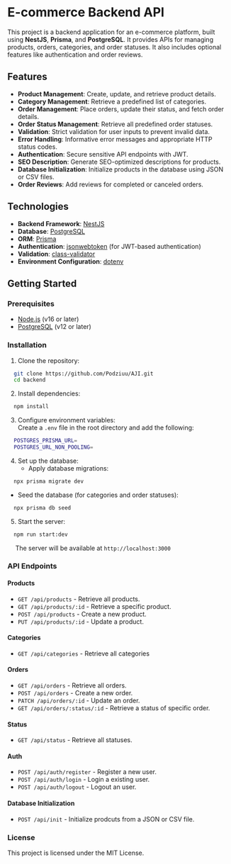 # E-commerce Backend API

This project is a backend application for an e-commerce platform, built using **NestJS**, **Prisma**, and **PostgreSQL**. It provides APIs for managing products, orders, categories, and order statuses. It also includes optional features like authentication and order reviews.

## Features

- **Product Management**: Create, update, and retrieve product details.
- **Category Management**: Retrieve a predefined list of categories.
- **Order Management**: Place orders, update their status, and fetch order details.
- **Order Status Management**: Retrieve all predefined order statuses.
- **Validation**: Strict validation for user inputs to prevent invalid data.
- **Error Handling**: Informative error messages and appropriate HTTP status codes.
- **Authentication**: Secure sensitive API endpoints with JWT.
- **SEO Description**: Generate SEO-optimized descriptions for products.
- **Database Initialization**: Initialize products in the database using JSON or CSV files.
- **Order Reviews**: Add reviews for completed or canceled orders.

## Technologies

- **Backend Framework**: [NestJS](https://nestjs.com/)
- **Database**: [PostgreSQL](https://www.postgresql.org/)
- **ORM**: [Prisma](https://www.prisma.io/)
- **Authentication**: [jsonwebtoken](https://www.npmjs.com/package/jsonwebtoken) (for JWT-based authentication)
- **Validation**: [class-validator](https://github.com/typestack/class-validator)
- **Environment Configuration**: [dotenv](https://www.npmjs.com/package/dotenv)

## Getting Started

### Prerequisites

- [Node.js](https://nodejs.org/) (v16 or later)
- [PostgreSQL](https://www.postgresql.org/) (v12 or later)

### Installation

1. Clone the repository:

```bash
  git clone https://github.com/Podziuu/AJI.git
  cd backend
```

2. Install dependencies:

```bash
  npm install
```

3. Configure environment variables: <br/>
Create a `.env` file in the root directory and add the following:

```bash
  POSTGRES_PRISMA_URL=
  POSTGRES_URL_NON_POOLING=
```

4. Set up the database:
   * Apply database migrations:
     
```bash
  npx prisma migrate dev
```

  * Seed the database (for categories and order statuses):
    
```bash
  npx prisma db seed
```

5. Start the server:
```bash
  npm run start:dev
```
&emsp; The server will be available at `http://localhost:3000`

### API Endpoints

#### Products
* `GET /api/products` - Retrieve all products.
* `GET /api/products/:id` - Retrieve a specific product.
* `POST /api/products` - Create a new product.
* `PUT /api/products/:id` - Update a product.

#### Categories
* `GET /api/categories` - Retrieve all categories

#### Orders
* `GET /api/orders` - Retrieve all orders.
* `POST /api/orders` - Create a new order.
* `PATCH /api/orders/:id` - Update an order.
* `GET /api/orders/:status/:id` - Retrieve a status of specific order.

#### Status
* `GET /api/status` - Retrieve all statuses.

#### Auth
* `POST /api/auth/register` - Register a new user.
* `POST /api/auth/login` - Login a existing user.
* `POST /api/auth/logout` - Logout an user.

#### Database Initialization
* `POST /api/init` - Initialize prodcuts from a JSON or CSV file.

### License
This project is licensed under the MIT License.
